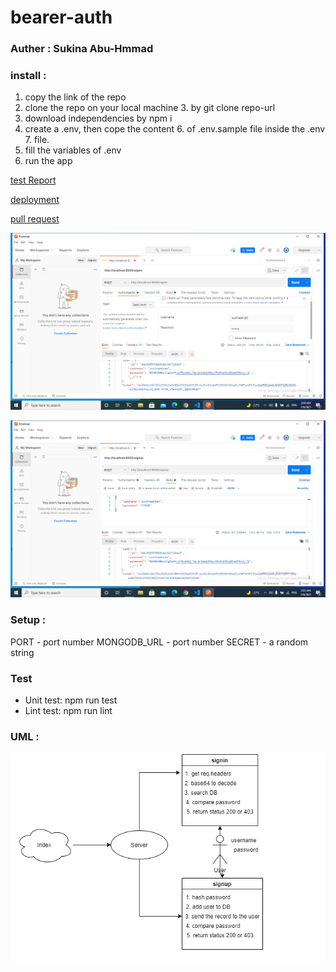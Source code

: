 # bearer-auth

### Auther : Sukina Abu-Hmmad

### install :
1. copy the link of the repo
2. clone the repo on your local machine 3.   by git clone repo-url
4. download independencies by npm i
5. create a .env, then cope the content 6. of .env.sample file inside the .env 7. file.
8. fill the variables of .env
9. run the app

[test Report](https://github.com/Sukina12/bearer-auth/actions)

[deployment]()

[pull request](https://github.com/Sukina12/bearer-auth/pull/1)

![testSignIn](test.signin.png)

![testSignUp](test.signup.png)

### Setup :
PORT - port number
MONGODB_URL - port number
SECRET - a random string

### Test
 * Unit test: npm run test
* Lint test: npm run lint

### UML :
![UML](UML-class7.PNG)